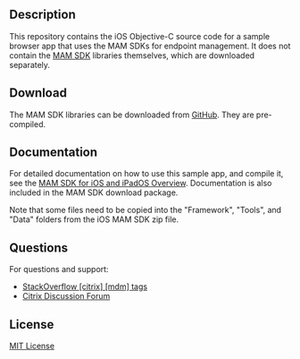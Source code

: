 ## Description
This repository contains the iOS Objective-C source code for a sample browser app that uses the MAM SDKs for endpoint management.  It does not contain the [MAM SDK](https://github.com/citrix/citrix-mam-sdks/) libraries themselves, which are downloaded separately.

## Download
The MAM SDK libraries can be downloaded from [GitHub](https://github.com/citrix/citrix-mam-sdks/). They are pre-compiled.

## Documentation

For detailed documentation on how to use this sample app, and compile it, see the [MAM SDK for iOS and iPadOS Overview](https://developer.cloud.com/citrixworkspace/mobile-application-integration/mam-sdk-for-ios-and-ipados/docs/overview).  Documentation is also included in the MAM SDK download package.

Note that some files need to be copied into the "Framework", "Tools", and "Data" folders from the iOS MAM SDK zip file.

## Questions

For questions and support:

-  [StackOverflow [citrix] [mdm] tags](https://stackoverflow.com/questions/tagged/mdm+citrix)
-  [Citrix Discussion Forum](https://discussions.citrix.com/forum/1797-mobile-app-management-mam/)


## License

[MIT License](./LICENSE)
